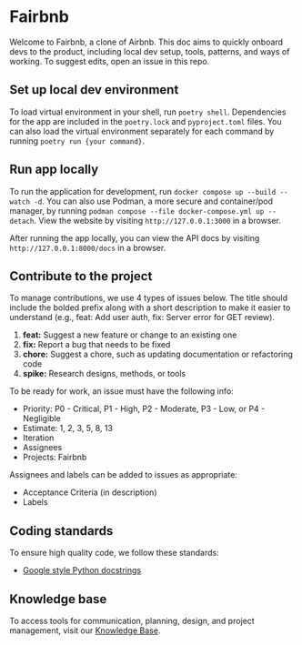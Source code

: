 # Fairbnb
Welcome to Fairbnb, a clone of Airbnb. This doc aims to quickly onboard devs to the product, including local dev setup, tools, patterns, and ways of working. To suggest edits, open an issue in this repo.

## Set up local dev environment
To load virtual environment in your shell, run `poetry shell`. Dependencies for the app are included in the `poetry.lock` and `pyproject.toml` files. You can also load the virtual environment separately for each command by running `poetry run {your command}`.

## Run app locally
To run the application for development, run `docker compose up --build --watch -d`. You can also use Podman, a more secure and container/pod manager, by running `podman compose --file docker-compose.yml up --detach`. View the website by visiting `http://127.0.0.1:3000` in a browser.

After running the app locally, you can view the API docs by visiting `http://127.0.0.1:8000/docs` in a browser.

## Contribute to the project
To manage contributions, we use 4 types of issues below. The title should include the bolded prefix along with a short description to make it easier to understand (e.g., feat: Add user auth, fix: Server error for GET review).
1. **feat:** Suggest a new feature or change to an existing one
2. **fix:** Report a bug that needs to be fixed
3. **chore:** Suggest a chore, such as updating documentation or refactoring code
4. **spike:** Research designs, methods, or tools

To be ready for work, an issue must have the following info:
- Priority: P0 - Critical, P1 - High, P2 - Moderate, P3 - Low, or P4 - Negligible
- Estimate: 1, 2, 3, 5, 8, 13
- Iteration
- Assignees
- Projects: Fairbnb

Assignees and labels can be added to issues as appropriate:
- Acceptance Criteria (in description)
- Labels

## Coding standards
To ensure high quality code, we follow these standards:
- [Google style Python docstrings](https://sphinxcontrib-napoleon.readthedocs.io/en/latest/example_google.html)

## Knowledge base
To access tools for communication, planning, design, and project management, visit our [Knowledge Base](https://winlin.atlassian.net/wiki/spaces/Fairbnb/overview?homepageId=246579754).
